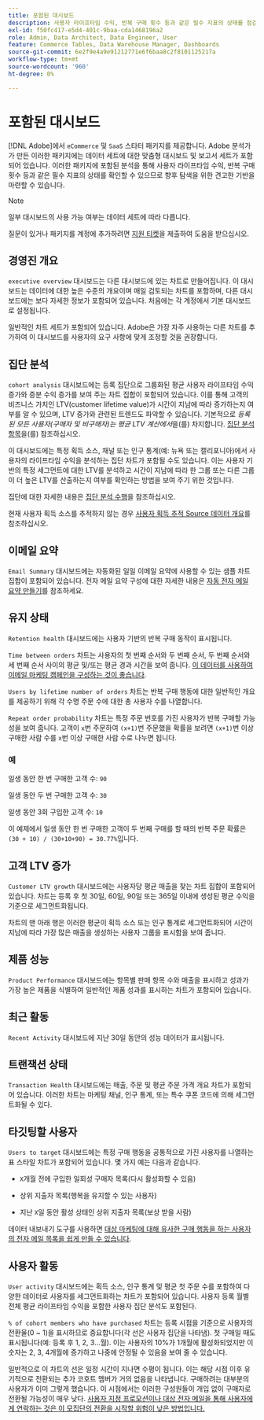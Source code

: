 ```yaml
---
title: 포함된 대시보드
description: 사용자 라이프타임 수익, 반복 구매 횟수 등과 같은 필수 지표의 상태를 점검하여 향후 탐색을 위한 견고한 기반을 구축하는 방법에 대해 알아봅니다.
exl-id: f50fc417-e5d4-401c-9baa-cda1468196a2
role: Admin, Data Architect, Data Engineer, User
feature: Commerce Tables, Data Warehouse Manager, Dashboards
source-git-commit: 6e2f9e4a9e91212771e6f6baa8c2f8101125217a
workflow-type: tm+mt
source-wordcount: '960'
ht-degree: 0%

---
```


# 포함된 대시보드

[!DNL Adobe]에서 `eCommerce` 및 `SaaS` 스타터 패키지를 제공합니다. Adobe 분석가가 만든 이러한 패키지에는 데이터 세트에 대한 맞춤형 대시보드 및 보고서 세트가 포함되어 있습니다. 이러한 패키지에 포함된 분석을 통해 사용자 라이프타임 수익, 반복 구매 횟수 등과 같은 필수 지표의 상태를 확인할 수 있으므로 향후 탐색을 위한 견고한 기반을 마련할 수 있습니다.

>[!NOTE]
>
>일부 대시보드의 사용 가능 여부는 데이터 세트에 따라 다릅니다.

질문이 있거나 패키지를 계정에 추가하려면 [지원 티켓](https://experienceleague.adobe.com/docs/commerce-knowledge-base/kb/troubleshooting/miscellaneous/mbi-service-policies.html)을 제출하여 도움을 받으십시오.

## 경영진 개요

`executive overview` 대시보드는 다른 대시보드에 있는 차트로 만들어집니다. 이 대시보드는 데이터에 대한 높은 수준의 개요이며 매일 검토되는 차트를 포함하며, 다른 대시보드에는 보다 자세한 정보가 포함되어 있습니다. 처음에는 각 계정에서 기본 대시보드로 설정됩니다.

일반적인 차트 세트가 포함되어 있습니다. Adobe은 가장 자주 사용하는 다른 차트를 추가하여 이 대시보드를 사용자의 요구 사항에 맞게 조정할 것을 권장합니다.

## 집단 분석

`cohort analysis` 대시보드에는 등록 집단으로 그룹화된 평균 사용자 라이프타임 수익 증가와 증분 수익 증가를 보여 주는 차트 집합이 포함되어 있습니다. 이를 통해 고객의 비즈니스 가치인 LTV(customer lifetime value)가 시간이 지남에 따라 증가하는지 여부를 알 수 있으며, LTV 증가와 관련된 트렌드도 파악할 수 있습니다. 기본적으로 *등록된 모든 사용자(구매자 및 비구매자)는 평균 LTV 계산에서*&#x200B;을(를) 차지합니다. [집단 분석 항목](../../data-analyst/dev-reports/cohort-rpt-bldr.md)을(를) 참조하십시오.

이 대시보드에는 특정 획득 소스, 채널 또는 인구 통계(예: 뉴욕 또는 캘리포니아)에서 사용자의 라이프타임 수익을 분석하는 집단 차트가 포함될 수도 있습니다. 이는 사용자 기반의 특정 세그먼트에 대한 LTV를 분석하고 시간이 지남에 따라 한 그룹 또는 다른 그룹이 더 높은 LTV를 산출하는지 여부를 확인하는 방법을 보여 주기 위한 것입니다.

집단에 대한 자세한 내용은 [집단 분석 수행](../../data-analyst/dev-reports/cohort-rpt-bldr.md)을 참조하십시오.

현재 사용자 획득 소스를 추적하지 않는 경우 [사용자 획득 추적 Source 데이터 개요](../../data-analyst/analysis/google-track-user-acq.md)를 참조하십시오.

## 이메일 요약

`Email Summary` 대시보드에는 자동화된 일일 이메일 요약에 사용할 수 있는 샘플 차트 집합이 포함되어 있습니다. 전자 메일 요약 구성에 대한 자세한 내용은 [자동 전자 메일 요약 만들기](../../data-user/export-data/email-summaries.md)를 참조하세요.  

## 유지 상태

`Retention health` 대시보드에는 사용자 기반의 반복 구매 동작이 표시됩니다.

`Time between orders` 차트는 사용자의 첫 번째 순서와 두 번째 순서, 두 번째 순서와 세 번째 순서 사이의 평균 및/또는 평균 경과 시간을 보여 줍니다. [이 데이터를 사용하여 이메일 마케팅 캠페인을 구성하는 것이 좋습니다](http://blog.rjmetrics.com/acting-on-marketing-data-in-your-rjmetrics-online-dashboard/).

`Users by lifetime number of orders` 차트는 반복 구매 행동에 대한 일반적인 개요를 제공하기 위해 각 수명 주문 수에 대한 총 사용자 수를 나열합니다.  

`Repeat order probability` 차트는 특정 주문 번호를 가진 사용자가 반복 구매할 가능성을 보여 줍니다. 고객이 `x`번 주문하여 `(x+1)`번 주문했을 확률을 보려면 `(x+1)`번 이상 구매한 사람 수를 `x`번 이상 구매한 사람 수로 나누면 됩니다.

### 예

일생 동안 한 번 구매한 고객 수: `90`

일생 동안 두 번 구매한 고객 수: `30`

일생 동안 3회 구입한 고객 수: `10`

이 예제에서 일생 동안 한 번 구매한 고객이 두 번째 구매를 할 때의 반복 주문 확률은 `(30 + 10) / (30+10+90) = 30.77%`입니다.

## 고객 LTV 증가

`Customer LTV growth` 대시보드에는 사용자당 평균 매출을 찾는 차트 집합이 포함되어 있습니다. 차트는 등록 후 첫 30일, 60일, 90일 또는 365일 이내에 생성된 평균 수익을 기준으로 세그먼트화됩니다.  

차트의 맨 아래 행은 이러한 평균이 획득 소스 또는 인구 통계로 세그먼트화되어 시간이 지남에 따라 가장 많은 매출을 생성하는 사용자 그룹을 표시함을 보여 줍니다.

## 제품 성능

`Product Performance` 대시보드에는 항목별 판매 항목 수와 매출을 표시하고 성과가 가장 높은 제품을 식별하여 일반적인 제품 성과를 표시하는 차트가 포함되어 있습니다.

## 최근 활동

`Recent Activity` 대시보드에 지난 30일 동안의 성능 데이터가 표시됩니다.

## 트랜잭션 상태

`Transaction Health` 대시보드에는 매출, 주문 및 평균 주문 가격 개요 차트가 포함되어 있습니다. 이러한 차트는 마케팅 채널, 인구 통계, 또는 특수 쿠폰 코드에 의해 세그먼트화될 수 있다.

## 타깃팅할 사용자

`Users to target` 대시보드에는 특정 구매 행동을 공통적으로 가진 사용자를 나열하는 표 스타일 차트가 포함되어 있습니다. 몇 가지 예는 다음과 같습니다.

* `X`개월 전에 구입한 일회성 구매자 목록(다시 활성화할 수 있음)

* 상위 지출자 목록(행복을 유지할 수 있는 사용자)

* 지난 `X`일 동안 활성 상태인 상위 지출자 목록(보상 받을 사람)

데이터 내보내기 도구를 사용하면 [대상 마케팅에 대해 유사한 구매 행동을 하는 사용자의 전자 메일 목록을 쉽게 만들 수 있습니다](http://blog.rjmetrics.com/creating-contact-lists-for-top-customers/).

## 사용자 활동

`User activity` 대시보드에는 획득 소스, 인구 통계 및 평균 첫 주문 수를 포함하여 다양한 데이터로 사용자를 세그먼트화하는 차트가 포함되어 있습니다. 사용자 등록 월별 전체 평균 라이프타임 수익을 포함한 사용자 집단 분석도 포함된다.

`% of cohort members who have purchased` 차트는 등록 시점을 기준으로 사용자의 전환율(0 ~ 1)을 표시하므로 중요합니다(각 선은 사용자 집단을 나타냄). 첫 구매일 때도 표시됩니다(예: 등록 후 1, 2, 3...월). 이는 사용자의 10%가 1개월에 활성화되었지만 이 숫자는 2, 3, 4개월에 증가하고 나중에 안정될 수 있음을 보여 줄 수 있습니다.

일반적으로 이 차트의 선은 일정 시간이 지나면 수평이 됩니다. 이는 해당 시점 이후 유기적으로 전환되는 추가 코호트 멤버가 거의 없음을 나타냅니다. 구매하려는 대부분의 사용자가 이미 그렇게 했습니다. 이 시점에서는 이러한 구성원들이 개입 없이 구매자로 전환될 가능성이 매우 낮다. [사용자 지정 프로모션이나 대상 전자 메일을 통해 사용자에게 연락하는 것은 이 모집단의 전환을 시작할 위험이 낮은 방법입니다.](http://blog.rjmetrics.com/acting-on-marketing-data-in-your-rjmetrics-online-dashboard/)
